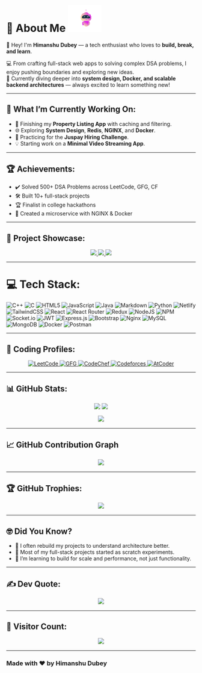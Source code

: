 <h1 >
  💫 About Me
  <img src="https://github.com/himanshudubey7/himanshudubey7/blob/2102b58e6805d42e709f5923b39b9803f408659f/Animation%20-%201749138536101.gif?raw=true" width="90" alt="Animated Robot" />
</h1>

👋 Hey! I'm **Himanshu Dubey** — a tech enthusiast who loves to **build, break, and learn**.

💻 From crafting full-stack web apps to solving complex DSA problems, I enjoy pushing boundaries and exploring new ideas.  
🌱 Currently diving deeper into **system design, Docker, and scalable backend architectures** — always excited to learn something new!

---

## 🚀 What I’m Currently Working On:
- 🧩 Finishing my **Property Listing App** with caching and filtering.
- 🌐 Exploring **System Design**, **Redis**, **NGINX**, and **Docker**.
- 🎯 Practicing for the **Juspay Hiring Challenge**.
- 💡 Starting work on a **Minimal Video Streaming App**.

---

## 🏆 Achievements:
- ✔️ Solved 500+ DSA Problems across LeetCode, GFG, CF
- 🛠️ Built 10+ full-stack projects
- 🏆 Finalist in college hackathons
- 🚀 Created a microservice with NGINX & Docker

---

## 🌟 Project Showcase:
<p align="center">
  <a href="https://github.com/himanshudubey7/Property_Listing-Project">
    <img width="400" src="https://github-readme-stats.vercel.app/api/pin/?username=himanshudubey7&repo=Property_Listing-Project&theme=dark" />
  </a>
  <a href="https://github.com/himanshudubey7/skill_bridge_updated">
    <img width="400" src="https://github-readme-stats.vercel.app/api/pin/?username=himanshudubey7&repo=skill_bridge_updated&theme=dark" />
  </a>
  <a href="https://github.com/himanshudubey7/Feedback-box-MicroService-">
    <img width="400" src="https://github-readme-stats.vercel.app/api/pin/?username=himanshudubey7&repo=Feedback-box-MicroService-&theme=dark" />
  </a>
</p>

---

# 💻 Tech Stack:
![C++](https://img.shields.io/badge/c++-%2300599C.svg?style=for-the-badge&logo=c%2B%2B&logoColor=white)
![C](https://img.shields.io/badge/c-%2300599C.svg?style=for-the-badge&logo=c&logoColor=white)
![HTML5](https://img.shields.io/badge/html5-%23E34F26.svg?style=for-the-badge&logo=html5&logoColor=white)
![JavaScript](https://img.shields.io/badge/javascript-%23323330.svg?style=for-the-badge&logo=javascript&logoColor=%23F7DF1E)
![Java](https://img.shields.io/badge/java-%23ED8B00.svg?style=for-the-badge&logo=openjdk&logoColor=white)
![Markdown](https://img.shields.io/badge/markdown-%23000000.svg?style=for-the-badge&logo=markdown&logoColor=white)
![Python](https://img.shields.io/badge/python-3670A0?style=for-the-badge&logo=python&logoColor=ffdd54)
![Netlify](https://img.shields.io/badge/netlify-%23000000.svg?style=for-the-badge&logo=netlify&logoColor=#00C7B7)
![TailwindCSS](https://img.shields.io/badge/tailwindcss-%2338B2AC.svg?style=for-the-badge&logo=tailwind-css&logoColor=white)
![React](https://img.shields.io/badge/react-%2320232a.svg?style=for-the-badge&logo=react&logoColor=%2361DAFB)
![React Router](https://img.shields.io/badge/React_Router-CA4245?style=for-the-badge&logo=react-router&logoColor=white)
![Redux](https://img.shields.io/badge/redux-%23593d88.svg?style=for-the-badge&logo=redux&logoColor=white)
![NodeJS](https://img.shields.io/badge/node.js-6DA55F?style=for-the-badge&logo=node.js&logoColor=white)
![NPM](https://img.shields.io/badge/NPM-%23CB3837.svg?style=for-the-badge&logo=npm&logoColor=white)
![Socket.io](https://img.shields.io/badge/Socket.io-black?style=for-the-badge&logo=socket.io&badgeColor=010101)
![JWT](https://img.shields.io/badge/JWT-black?style=for-the-badge&logo=JSON%20web%20tokens)
![Express.js](https://img.shields.io/badge/express.js-%23404d59.svg?style=for-the-badge&logo=express&logoColor=%2361DAFB)
![Bootstrap](https://img.shields.io/badge/bootstrap-%238511FA.svg?style=for-the-badge&logo=bootstrap&logoColor=white)
![Nginx](https://img.shields.io/badge/nginx-%23009639.svg?style=for-the-badge&logo=nginx&logoColor=white)
![MySQL](https://img.shields.io/badge/mysql-4479A1.svg?style=for-the-badge&logo=mysql&logoColor=white)
![MongoDB](https://img.shields.io/badge/MongoDB-%234ea94b.svg?style=for-the-badge&logo=mongodb&logoColor=white)
![Docker](https://img.shields.io/badge/docker-%230db7ed.svg?style=for-the-badge&logo=docker&logoColor=white)
![Postman](https://img.shields.io/badge/Postman-FF6C37?style=for-the-badge&logo=postman&logoColor=white)

---

## 🧠 Coding Profiles:
<p align="center">
  <a href="https://leetcode.com/dubeyhimanshu0710/" target="_blank">
    <img src="https://img.shields.io/badge/LeetCode-FFA116.svg?style=for-the-badge&logo=leetcode&logoColor=white" alt="LeetCode" />
  </a>
  <a href="https://auth.geeksforgeeks.org/user/himanshudubey7" target="_blank">
    <img src="https://img.shields.io/badge/GeeksforGeeks-00FF00.svg?style=for-the-badge&logo=geeksforgeeks&logoColor=white" alt="GFG" />
  </a>
  <a href="https://www.codechef.com/users/himanshudubey7" target="_blank">
    <img src="https://img.shields.io/badge/CodeChef-A52A2A.svg?style=for-the-badge&logo=codechef&logoColor=white" alt="CodeChef" />
  </a>
  <a href="https://codeforces.com/profile/himanshudubey7" target="_blank">
    <img src="https://img.shields.io/badge/Codeforces-1F8ACB.svg?style=for-the-badge&logo=codeforces&logoColor=white" alt="Codeforces" />
  </a>
  <a href="https://atcoder.jp/users/himanshudubey7" target="_blank">
    <img src="https://img.shields.io/badge/AtCoder-1F8ACB.svg?style=for-the-badge&logo=atcoder&logoColor=white" alt="AtCoder" />
  </a>
</p>


---



## 📊 GitHub Stats:
<p align="center">
  <img src="https://github-readme-stats.vercel.app/api?username=himanshudubey7&theme=dark&show_icons=true&count_private=true" height="150" />
  <img src="https://github-readme-streak-stats.herokuapp.com?user=himanshudubey7&theme=dark&hide_border=false" height="150" />
</p>
<p align="center">
  <img src="https://github-readme-stats.vercel.app/api/top-langs/?username=himanshudubey7&layout=compact&theme=dark&langs_count=10&cache_seconds=1" height="150" />
</p>



---

## 📈 GitHub Contribution Graph
<p align="center">
  <img src="https://github-readme-activity-graph.vercel.app/graph?username=himanshudubey7&theme=react-dark&area=true&hide_border=true" />
</p>

---

## 🏆 GitHub Trophies:
<p align="center">
  <img src="https://github-profile-trophy.vercel.app/?username=himanshudubey7&theme=algolia&no-frame=true&margin-w=10" />
</p>

---

## 🤓 Did You Know?
- 🔁 I often rebuild my projects to understand architecture better.
- 🚀 Most of my full-stack projects started as scratch experiments.
- 🧠 I’m learning to build for scale and performance, not just functionality.

---

## ✍️ Dev Quote:
<p align="center">
  <img src="https://quotes-github-readme.vercel.app/api?type=horizontal&theme=radical" />
</p>

---

## 🧮 Visitor Count:
<p align="center">
  <img src="https://profile-counter.glitch.me/himanshudubey7/count.svg" />
</p>

---

### Made with ❤️ by Himanshu Dubey 
